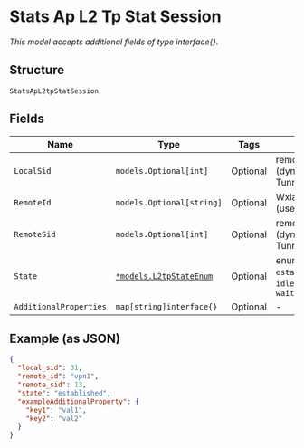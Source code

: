 
# Stats Ap L2 Tp Stat Session

*This model accepts additional fields of type interface{}.*

## Structure

`StatsApL2tpStatSession`

## Fields

| Name | Type | Tags | Description |
|  --- | --- | --- | --- |
| `LocalSid` | `models.Optional[int]` | Optional | remote sessions id (dynamically unless Tunnel is said to be static) |
| `RemoteId` | `models.Optional[string]` | Optional | WxlanTunnel Remote ID (user-configured) |
| `RemoteSid` | `models.Optional[int]` | Optional | remote sessions id (dynamically unless Tunnel is said to be static) |
| `State` | [`*models.L2tpStateEnum`](../../doc/models/l2-tp-state-enum.md) | Optional | enum: `established`, `established_with_session`, `idle`, `wait-ctrl-conn`, `wait-ctrl-reply` |
| `AdditionalProperties` | `map[string]interface{}` | Optional | - |

## Example (as JSON)

```json
{
  "local_sid": 31,
  "remote_id": "vpn1",
  "remote_sid": 13,
  "state": "established",
  "exampleAdditionalProperty": {
    "key1": "val1",
    "key2": "val2"
  }
}
```

